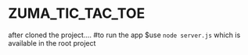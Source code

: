 # ZUMA_TIC_TAC_TOE


after cloned the project....
#to run the app
$use `node server.js` which is available in the root project

